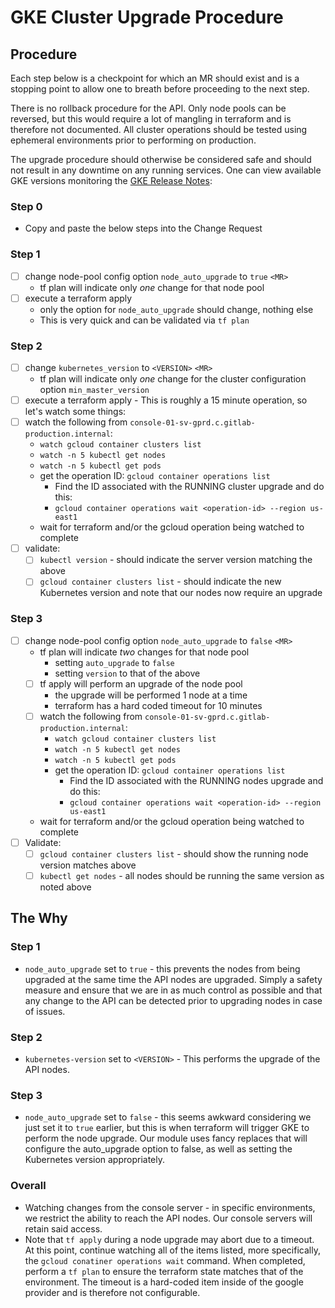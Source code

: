 # GKE Cluster Upgrade Procedure

## Procedure

Each step below is a checkpoint for which an MR should exist and is a stopping
point to allow one to breath before proceeding to the next step.

There is no rollback procedure for the API.  Only node pools can be reversed,
but this would require a lot of mangling in terraform and is therefore not
documented.  All cluster operations should be tested using ephemeral
environments prior to performing on production.

The upgrade procedure should otherwise be considered safe and should not result in
any downtime on any running services.  One can view available GKE versions
monitoring the [GKE Release Notes]:

### Step 0

* Copy and paste the below steps into the Change Request

### Step 1

* [ ] change node-pool config option `node_auto_upgrade` to `true` `<MR>`
  * tf plan will indicate only _one_ change for that node pool
* [ ] execute a terraform apply
  * only the option for `node_auto_upgrade` should change, nothing else
  * This is very quick and can be validated via `tf plan`

### Step 2

* [ ] change `kubernetes_version` to `<VERSION>` `<MR>`
  * tf plan will indicate only _one_ change for the cluster configuration option
    `min_master_version`
* [ ] execute a terraform apply - This is roughly a 15 minute operation, so
  let's watch some things:
* [ ] watch the following from
  `console-01-sv-gprd.c.gitlab-production.internal`:
  * `watch gcloud container clusters list`
  * `watch -n 5 kubectl get nodes`
  * `watch -n 5 kubectl get pods`
  * get the operation ID: `gcloud container operations list`
    * Find the ID associated with the RUNNING cluster upgrade and do this:
    * `gcloud container operations wait <operation-id> --region us-east1`
  * wait for terraform and/or the gcloud operation being watched to complete
* [ ] validate:
  * [ ] `kubectl version` - should indicate the server version matching the
    above
  * [ ] `gcloud container clusters list` - should indicate the new Kubernetes
    version and note that our nodes now require an upgrade

### Step 3

* [ ] change node-pool config option `node_auto_upgrade` to `false` `<MR>`
  * tf plan will indicate _two_ changes for that node pool
    * setting `auto_upgrade` to `false`
    * setting `version` to that of the above
  * [ ] tf apply will perform an upgrade of the node pool
    * the upgrade will be performed 1 node at a time
    * terraform has a hard coded timeout for 10 minutes
  * [ ] watch the following from
    `console-01-sv-gprd.c.gitlab-production.internal`:
    * `watch gcloud container clusters list`
    * `watch -n 5 kubectl get nodes`
    * `watch -n 5 kubectl get pods`
    * get the operation ID: `gcloud container operations list`
      * Find the ID associated with the RUNNING nodes upgrade and do this:
      * `gcloud container operations wait <operation-id> --region us-east1`
  * wait for terraform and/or the gcloud operation being watched to complete
* [ ] Validate:
  * [ ] `gcloud container clusters list` - should show the running node version
    matches above
  * [ ] `kubectl get nodes` - all nodes should be running the same version as
    noted above

## The Why

### Step 1

* `node_auto_upgrade` set to `true` - this prevents the nodes from being
  upgraded at the same time the API nodes are upgraded.  Simply a safety measure
  and ensure that we are in as much control as possible and that any change to
  the API can be detected prior to upgrading nodes in case of issues.

### Step 2

* `kubernetes-version` set to `<VERSION>` - This performs the upgrade of the API
  nodes.

### Step 3

* `node_auto_upgrade` set to `false` - this seems awkward considering we just
  set it to `true` earlier, but this is when terraform will trigger GKE to
  perform the node upgrade.  Our module uses fancy replaces that will configure
  the auto_upgrade option to false, as well as setting the Kubernetes version
  appropriately.

### Overall

* Watching changes from the console server - in specific environments, we
  restrict the ability to reach the API nodes.  Our console servers will retain
  said access.
* Note that `tf apply` during a node upgrade may abort due to a timeout.  At
  this point, continue watching all of the items listed, more specifically, the
  `gcloud conatiner operations wait` command.  When completed, perform a `tf
  plan` to ensure the terraform state matches that of the environment.  The
  timeout is a hard-coded item inside of the google provider and is therefore
  not configurable.

[GKE Release Notes]: https://cloud.google.com/kubernetes-engine/docs/release-notes
